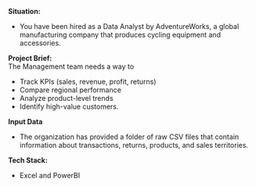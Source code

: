 **Situation:**
- You have been hired as a Data Analyst by AdventureWorks, a global manufacturing company that produces cycling equipment and accessories.

**Project Brief:**
\
The Management team needs a way to
- Track KPIs (sales, revenue, profit, returns)
- Compare regional performance
- Analyze product-level trends
- Identify high-value customers.

**Input Data**
- The organization has provided a folder of raw CSV files that contain information about transactions, returns, products, and sales territories.

**Tech Stack:**
- Excel and PowerBI
